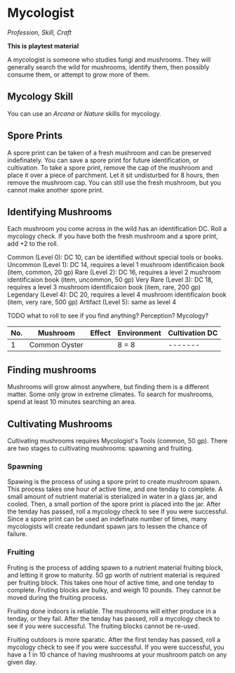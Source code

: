 # Mycologist
_Profession, Skill, Craft_

**This is playtest material**

A mycologist is someone who studies fungi and mushrooms.
They will generally search the wild for mushrooms, identify them, then possibly consume them, or attempt to grow more of them. 


## Mycology Skill 
You can use an *Arcana* or *Nature* skills for mycology.


## Spore Prints
A spore print can be taken of a fresh mushroom and can be preserved indefinately. You can save a spore print for future identification, or cultivation. 
To take a spore print, remove the cap of the mushroom and place it over a piece of parchment. Let it sit undisturbed for 8 hours, then remove the mushroom cap. You can still use the fresh mushroom, but you cannot make another spore print.


## Identifying Mushrooms
Each mushroom you come across in the wild has an identification DC.
Roll a mycology check. If you have both the fresh mushroom and a spore print, add +2 to the roll. 

Common (Level 0): DC 10, can be identified without special tools or books. 
Uncommon (Level 1): DC 14, requires a level 1 mushroom identificaion book (item, common, 20 gp)
Rare (Level 2): DC 16, requires a level 2 mushroom identificaion book (item, uncommon, 50 gp)
Very Rare (Level 3): DC 18, requires a level 3 mushroom identificaion book (item, rare, 200 gp)
Legendary (Level 4): DC 20, requires a level 4 mushroom identificaion book (item, very rare, 500 gp)
Artifact (Level 5): same as level 4

TODO what to roll to see if you find anything? Perception? Mycology?

No. | Mushroom | Effect | Environment | Cultivation DC
--- |----------|--------|-------------|-------
1 | Common Oyster |      |  8 = 8|-------

## Finding mushrooms
Mushrooms will grow almost anywhere, but finding them is a different matter. Some only grow in extreme climates. To search for mushrooms, spend at least 10 minutes searching an area. 


## Cultivating Mushrooms
Cultivating mushrooms requires Mycologist's Tools (common, 50 gp).
There are two stages to cultivating mushrooms: spawning and fruiting.


### Spawning
Spawing is the process of using a spore print to create mushroom spawn. This process takes one hour of active time, and one tenday to complete. 
A small amount of nutrient material is sterialized in water in a glass jar, and cooled. Then, a small portion of the spore print is placed into the jar. After the tenday has passed, roll a mycology check to see if you were successful. Since a spore print can be used an indefinate number of times, many mycologists will create redundant spawn jars to lessen the chance of failure. 


### Fruiting 
Fruting is the process of adding spawn to a nutrient material fruiting block, and letting it grow to maturity. 50 gp worth of nutrient material is required per fruiting block. This takes one hour of active time, and one tenday to complete. Fruting blocks are bulky, and weigh 10 pounds. They cannot be moved during the fruiting process. 

Fruiting done indoors is reliable. The mushrooms will either produce in a tenday, or they fail. After the tenday has passed, roll a mycology check to see if you were successful. The fruiting blocks cannot be re-used. 

Fruiting outdoors is more sparatic. After the first tenday has passed, roll a mycology check to see if you were successful. If you were successful, you have a 1 in 10 chance of having mushrooms at your mushroom patch on any given day. 

